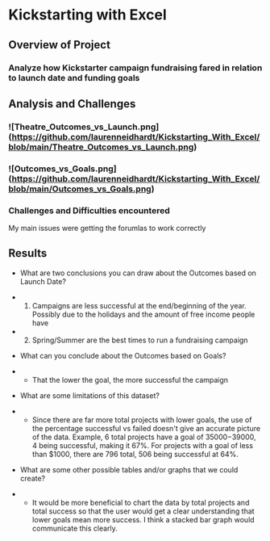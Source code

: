 # Kickstarting with Excel

## Overview of Project

### Analyze how Kickstarter campaign fundraising fared in relation to launch date and funding goals

## Analysis and Challenges

### ![Theatre_Outcomes_vs_Launch.png] (https://github.com/laurenneidhardt/Kickstarting_With_Excel/blob/main/Theatre_Outcomes_vs_Launch.png)

### ![Outcomes_vs_Goals.png] (https://github.com/laurenneidhardt/Kickstarting_With_Excel/blob/main/Outcomes_vs_Goals.png)

### Challenges and Difficulties encountered
My main issues were getting the forumlas to work correctly

## Results

- What are two conclusions you can draw about the Outcomes based on Launch Date? 
-   1. Campaigns are less successful at the end/beginning of the year. Possibly due to the holidays and the amount of free income people have 
-   2. Spring/Summer are the best times to run a fundraising campaign

- What can you conclude about the Outcomes based on Goals? 
- * That the lower the goal, the more successful the campaign

- What are some limitations of this dataset? 
-  * Since there are far more total projects with lower goals, the use of the percentage successful vs failed doesn't give an accurate picture of the data. Example, 6 total projects have a goal of $35000-$39000, 4 being successful, making it 67%. For projects with a goal of less than $1000, there are 796 total, 506 being successful at 64%. 

- What are some other possible tables and/or graphs that we could create? 
-  * It would be more beneficial to chart the data by total projects and total success so that the user would get a clear understanding that lower goals mean more success. I think a stacked bar graph would communicate this clearly. 
